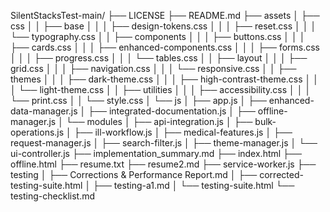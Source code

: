 SilentStacksTest-main/
├── LICENSE
├── README.md
├── assets
│   ├── css
│   │   ├── base
│   │   │   ├── design-tokens.css
│   │   │   ├── reset.css
│   │   │   └── typography.css
│   │   ├── components
│   │   │   ├── buttons.css
│   │   │   ├── cards.css
│   │   │   ├── enhanced-components.css
│   │   │   ├── forms.css
│   │   │   ├── progress.css
│   │   │   └── tables.css
│   │   ├── layout
│   │   │   ├── grid.css
│   │   │   ├── navigation.css
│   │   │   └── responsive.css
│   │   ├── themes
│   │   │   ├── dark-theme.css
│   │   │   ├── high-contrast-theme.css
│   │   │   └── light-theme.css
│   │   ├── utilities
│   │   │   ├── accessibility.css
│   │   │   └── print.css
│   │   └── style.css
│   └── js
│       ├── app.js
│       ├── enhanced-data-manager.js
│       ├── integrated-documentation.js
│       ├── offline-manager.js
│       └── modules
│           ├── api-integration.js
│           ├── bulk-operations.js
│           ├── ill-workflow.js
│           ├── medical-features.js
│           ├── request-manager.js
│           ├── search-filter.js
│           ├── theme-manager.js
│           └── ui-controller.js
├── implementation_summary.md
├── index.html
├── offline.html
├── resume.txt
├── resume2.md
├── service-worker.js
├── testing
│   ├── Corrections & Performance Report.md
│   ├── corrected-testing-suite.html
│   ├── testing-a1.md
│   └── testing-suite.html
└── testing-checklist.md
